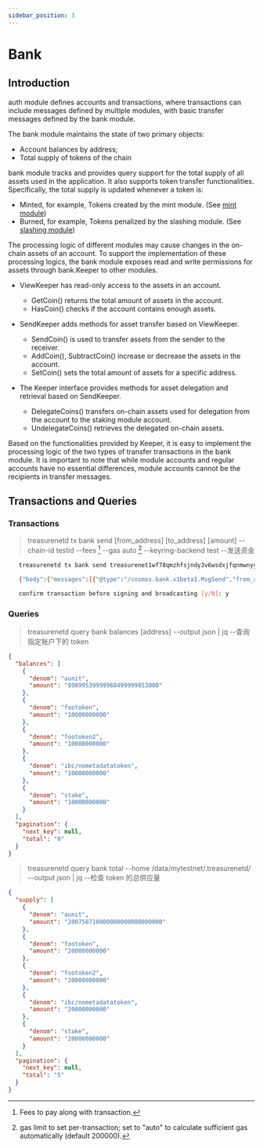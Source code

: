 ```yaml
---
sidebar_position: 3
---
```


# Bank

## Introduction

auth module defines accounts and transactions, where transactions can include messages defined by multiple modules, with basic transfer messages defined by the bank module.

The bank module maintains the state of two primary objects:

- Account balances by address;
- Total supply of tokens of the chain

bank module tracks and provides query support for the total supply of all assets used in the application. It also supports token transfer functionalities. Specifically, the total supply is updated whenever a token is:

- Minted, for example, Tokens created by the mint module. (See [mint module](./mint.md))
- Burned, for example, Tokens penalized by the slashing module. (See [slashing module](./slashing.md))

The processing logic of different modules may cause changes in the on-chain assets of an account. To support the implementation of these processing logics, the bank module exposes read and write permissions for assets through bank.Keeper to other modules.

- ViewKeeper has read-only access to the assets in an account.

  - GetCoin() returns the total amount of assets in the account.
  - HasCoin() checks if the account contains enough assets.

- SendKeeper adds methods for asset transfer based on ViewKeeper.

  - SendCoin() is used to transfer assets from the sender to the receiver.
  - AddCoin(), SubtractCoin() increase or decrease the assets in the account.
  - SetCoin() sets the total amount of assets for a specific address.

- The Keeper interface provides methods for asset delegation and retrieval based on SendKeeper.
  - DelegateCoins() transfers on-chain assets used for delegation from the account to the staking module account.
  - UndelegateCoins() retrieves the delegated on-chain assets.

Based on the functionalities provided by Keeper, it is easy to implement the processing logic of the two types of transfer transactions in the bank module. It is important to note that while module accounts and regular accounts have no essential differences, module accounts cannot be the recipients in transfer messages.

## Transactions and Queries

### Transactions

> treasurenetd tx bank send [from_address] [to_address] [amount] --chain-id testid --fees [^fees] --gas auto [^gas] --keyring-backend test --发送资金
> [^fees]: Fees to pay along with transaction.
> [^gas]: gas limit to set per-transaction; set to "auto" to calculate sufficient gas automatically (default 200000).

```sh
   treasurenetd tx bank send treasurenet1wf78qmzhfsjndy3v6wsdxjfqnmwnyy2grwxmrg treasurenet1dfucynntu99huh9n39f85qs5py66wmx4r8mmse 100unit --keyring-backend test --fees 1unit --gas auto

   {"body":{"messages":[{"@type":"/cosmos.bank.v1beta1.MsgSend","from_address":"treasurenet1wf78qmzhfsjndy3v6wsdxjfqnmwnyy2grwxmrg","to_address":"treasurenet1dfucynntu99huh9n39f85qs5py66wmx4r8mmse","amount":[{"denom":"aunit","amount":"100000000000000000000"}]}],"memo":"","timeout_height":"0","extension_options":[],"non_critical_extension_options":[]},"auth_info":{"signer_infos":[],"fee":{"amount":[{"denom":"aunit","amount":"1000000000000000000"}],"gas_limit":"112369","payer":"","granter":""}},"signatures":[]}

   confirm transaction before signing and broadcasting [y/N]: y
```

### Queries

> treasurenetd query bank balances [address] --output json | jq --查询指定账户下的 token

```json
{
  "balances": [
    {
      "denom": "aunit",
      "amount": "99899539999968499999853000"
    },
    {
      "denom": "footoken",
      "amount": "10000000000"
    },
    {
      "denom": "footoken2",
      "amount": "10000000000"
    },
    {
      "denom": "ibc/nometadatatoken",
      "amount": "10000000000"
    },
    {
      "denom": "stake",
      "amount": "10000000000"
    }
  ],
  "pagination": {
    "next_key": null,
    "total": "0"
  }
}
```

> treasurenetd query bank total --home /data/mytestnet/.treasurenetd/ --output json | jq --检查 token 的总供应量

```json
{
  "supply": [
    {
      "denom": "aunit",
      "amount": "200758710000000000000000000"
    },
    {
      "denom": "footoken",
      "amount": "20000000000"
    },
    {
      "denom": "footoken2",
      "amount": "20000000000"
    },
    {
      "denom": "ibc/nometadatatoken",
      "amount": "20000000000"
    },
    {
      "denom": "stake",
      "amount": "20000000000"
    }
  ],
  "pagination": {
    "next_key": null,
    "total": "5"
  }
}
```
